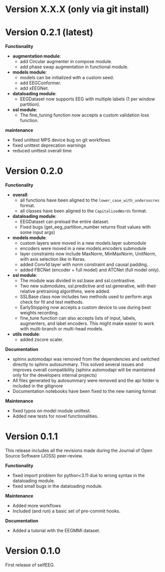 # Version X.X.X (only via git install)

# Version 0.2.1 (latest)

**Functionality**

- **augmentation module**:
  - add Circular augmenter in compose module.
  - add phase swap augmentation in functional module.
- **models module**:
    - models can be initialized with a custom seed.
    - add EEGConformer.
    - add xEEGNet.
- **dataloading module**:
    - EEGDataset now supports EEG with multiple labels (1 per window partition).
- **ssl module**:
    - The fine_tuning function now accepts a custom validation loss function.

**maintenance**

* fixed unittest MPS device bug on git workflows
* fixed unittest deprecation warnings
* reduced unittest overall time


# Version 0.2.0

**Functionality**

- **overall**:
  - all functions have been aligned to the `lower_case_with_undersocres` format.
  - all classes have been aligned to the `CapitalizedWords` format.
- **dataloading module**:
    - EEGDataset can preload the entire dataset.
    - Fixed bugs (get_eeg_partition_number returns float values with some input args)
- **models module**:
    - custom layers were moved in a new models.layer submodule
    - encoders were moved in a new models.encoders submodule
    - layer constraints now include MaxNorm, MinMaxNorm, UnitNorm, with axis
      selection like in Keras.
    - added Conv1d layer with norm constraint and causal padding.
    - added FBCNet (encoder + full model) and ATCNet (full model only).
- **ssl module**:
    - The module was divided in ssl.base and ssl.contrastive.
    - Two new submodules, ssl.predictive and ssl.generative, with their relative
      pretraining algorithms, were added.
    - SSLBase class now includes two methods used to perform args check for fit and
      test methods.
    - EarlyStopping now accepts a custom device to use during best weights recording.
    - fine_tune function can also accepts lists of input, labels, augmenters, and
      label encoders. This might make easier to work with multi-branch or multi-head
      models.
- **utils module**:
    - added zscore scaler.

**Documentation**
* sphinx automodapi was removed from the dependencies and switched directly to sphinx
  autosummary. This solved several issues and improves overall compatibility
  (sphinx automodapi will be maintained only for the developers internal projects)
* All files generated by autosummary were removed and the api folder is included in
  the gitignore
* Documentation notebooks have been fixed to the new naming format

**Maintenance**
* fixed typos on model module unittest.
* Added new tests for novel functionalities.


# Version 0.1.1

This release includes all the revisions made during the Journal of Open Source
Software (JOSS) peer-review.

**Functionality**

* fixed import problem for python<3.11 due to wrong syntax in the dataloading module.
* fixed small bugs in the dataloading module.

**Maintenance**

* Added more workflows
* Included (and run) a basic set of pre-commit hooks.

**Documentation**

* Added a tutorial with the EEGMMI dataset.


# Version 0.1.0

First release of selfEEG.
